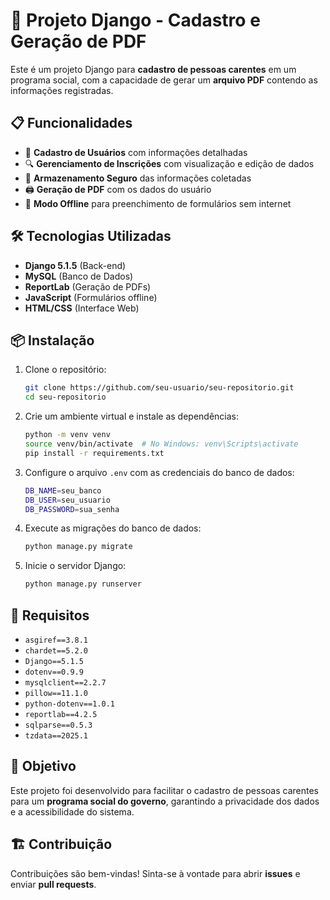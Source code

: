# 📌 Projeto Django - Cadastro e Geração de PDF

Este é um projeto Django para **cadastro de pessoas carentes** em um programa social, com a capacidade de gerar um **arquivo PDF** contendo as informações registradas.

## 📋 Funcionalidades
- 📑 **Cadastro de Usuários** com informações detalhadas
- 🔍 **Gerenciamento de Inscrições** com visualização e edição de dados
- 🔐 **Armazenamento Seguro** das informações coletadas
- 🖨️ **Geração de PDF** com os dados do usuário
- 📡 **Modo Offline** para preenchimento de formulários sem internet

## 🛠️ Tecnologias Utilizadas
- **Django 5.1.5** (Back-end)
- **MySQL** (Banco de Dados)
- **ReportLab** (Geração de PDFs)
- **JavaScript** (Formulários offline)
- **HTML/CSS** (Interface Web)

## 📦 Instalação
1. Clone o repositório:
   ```sh
   git clone https://github.com/seu-usuario/seu-repositorio.git
   cd seu-repositorio
   ```

2. Crie um ambiente virtual e instale as dependências:
   ```sh
   python -m venv venv
   source venv/bin/activate  # No Windows: venv\Scripts\activate
   pip install -r requirements.txt
   ```

3. Configure o arquivo `.env` com as credenciais do banco de dados:
   ```sh
   DB_NAME=seu_banco
   DB_USER=seu_usuario
   DB_PASSWORD=sua_senha
   ```

4. Execute as migrações do banco de dados:
   ```sh
   python manage.py migrate
   ```

5. Inicie o servidor Django:
   ```sh
   python manage.py runserver
   ```

## 📜 Requisitos
- `asgiref==3.8.1`
- `chardet==5.2.0`
- `Django==5.1.5`
- `dotenv==0.9.9`
- `mysqlclient==2.2.7`
- `pillow==11.1.0`
- `python-dotenv==1.0.1`
- `reportlab==4.2.5`
- `sqlparse==0.5.3`
- `tzdata==2025.1`

## 🎯 Objetivo
Este projeto foi desenvolvido para facilitar o cadastro de pessoas carentes para um **programa social do governo**, garantindo a privacidade dos dados e a acessibilidade do sistema.

## 🏗️ Contribuição
Contribuições são bem-vindas! Sinta-se à vontade para abrir **issues** e enviar **pull requests**.
